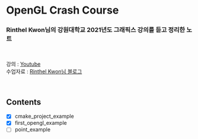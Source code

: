 # OpenGL Crash Course

### Rinthel Kwon님의 강원대학교 2021년도 그래픽스 강의를 듣고 정리한 노트

<br/>

강의 : [Youtube](https://www.youtube.com/user/Rinthel/featured) <br>
수업자료 : [Rinthel Kwon님 블로그](https://rinthel.github.io/opengl_course)

<br/>

## Contents

- [x] cmake_project_example
- [x] first_opengl_example
- [ ] point_example
